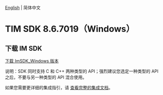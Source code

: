 [English](./README.md) | 简体中文

# TIM SDK 8.6.7019（Windows）

## 下载 IM SDK

[下载 ImSDK_Windows 版本](https://im.sdk.qcloud.com/download/plus/8.6.7019/cross_platform/ImSDK_Windows_8.6.7019.zip)

说明：SDK 同时支持 C 和 C++ 两种类型的 API；强烈建议您选定一种类型的 API 之后，不要与另一种类型的 API 混合使用。

如果您需要更详细的集成指引，请 [查看完整的集成文档](https://cloud.tencent.com/document/product/269/75287)。
